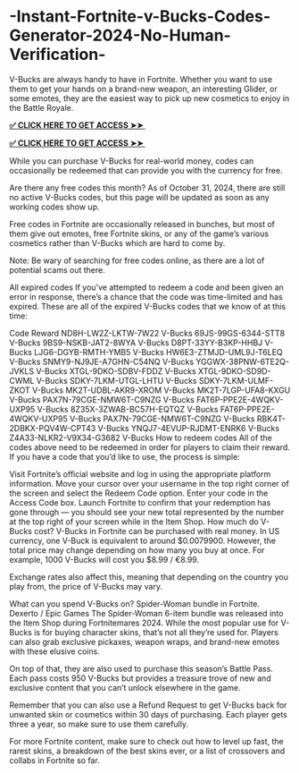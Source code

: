 # -Instant-Fortnite-v-Bucks-Codes-Generator-2024-No-Human-Verification-
V-Bucks are always handy to have in Fortnite. Whether you want to use them to get your hands on a brand-new weapon, an interesting Glider, or some emotes, they are the easiest way to pick up new cosmetics to enjoy in the Battle Royale.

**[✅ CLICK HERE TO GET ACCESS ➤➤ ​​](https://xnproo.com/giftcards/)**

**[✅ CLICK HERE TO GET ACCESS ➤➤ ​​](https://xnproo.com/giftcards/)**

While you can purchase V-Bucks for real-world money, codes can occasionally be redeemed that can provide you with the currency for free.

Are there any free codes this month?
As of October 31, 2024, there are still no active V-Bucks codes, but this page will be updated as soon as any working codes show up.

Free codes in Fortnite are occasionally released in bunches, but most of them give out emotes, free Fortnite skins, or any of the game’s various cosmetics rather than V-Bucks which are hard to come by.

Note: Be wary of searching for free codes online, as there are a lot of potential scams out there.

All expired codes
If you’ve attempted to redeem a code and been given an error in response, there’s a chance that the code was time-limited and has expired. These are all of the expired V-Bucks codes that we know of at this time:

Code	Reward
ND8H-LW2Z-LKTW-7W22	V-Bucks
69JS-99GS-6344-STT8	V-Bucks
9BS9-NSKB-JAT2-8WYA	V-Bucks
D8PT-33YY-B3KP-HHBJ	V-Bucks
LJG6-DGYB-RMTH-YMB5	V-Bucks
HW6E3-ZTMJD-UML9J-T6LEQ	V-Bucks
SNMY9-NJ9JE-A7GHN-C54NQ	V-Bucks
YGGWX-38PNW-6TE2Q-JVKLS	V-Bucks
XTGL-9DKO-SDBV-FDDZ	V-Bucks
XTGL-9DKO-SD9D-CWML	V-Bucks
SDKY-7LKM-UTGL-LHTU	V-Bucks
SDKY-7LKM-ULMF-ZKOT	V-Bucks
MK2T-UDBL-AKR9-XROM	V-Bucks
MK2T-7LGP-UFA8-KXGU	V-Bucks
PAX7N-79CGE-NMW6T-C9NZG	V-Bucks
FAT6P-PPE2E-4WQKV-UXP95	V-Bucks
8Z35X-3ZWAB-BC57H-EQTQZ	V-Bucks
FAT6P-PPE2E-4WQKV-UXP95	V-Bucks
PAX7N-79CGE-NMW6T-C9NZG	V-Bucks
RBK4T-2DBKX-PQV4W-CPT43	V-Bucks
YNQJ7-4EVUP-RJDMT-ENRK6	V-Bucks
Z4A33-NLKR2-V9X34-G3682	V-Bucks
How to redeem codes
All of the codes above need to be redeemed in order for players to claim their reward. If you have a code that you’d like to use, the process is simple:

Visit Fortnite’s official website and log in using the appropriate platform information.
Move your cursor over your username in the top right corner of the screen and select the Redeem Code option.
Enter your code in the Access Code box.
Launch Fortnite to confirm that your redemption has gone through — you should see your new total represented by the number at the top right of your screen while in the Item Shop.
How much do V-Bucks cost?
V-Bucks in Fortnite can be purchased with real money. In US currency, one V-Buck is equivalent to around $0.0079900. However, the total price may change depending on how many you buy at once. For example, 1000 V-Bucks will cost you $8.99 / €8.99.

Exchange rates also affect this, meaning that depending on the country you play from, the price of V-Bucks may vary.

What can you spend V-Bucks on?
Spider-Woman bundle in Fortnite.
Dexerto / Epic Games
The Spider-Woman 6-item bundle was released into the Item Shop during Fortnitemares 2024.
While the most popular use for V-Bucks is for buying character skins, that’s not all they’re used for. Players can also grab exclusive pickaxes, weapon wraps, and brand-new emotes with these elusive coins.

On top of that, they are also used to purchase this season’s Battle Pass. Each pass costs 950 V-Bucks but provides a treasure trove of new and exclusive content that you can’t unlock elsewhere in the game.

Remember that you can also use a Refund Request to get V-Bucks back for unwanted skin or cosmetics within 30 days of purchasing. Each player gets three a year, so make sure to use them carefully.

For more Fortnite content, make sure to check out how to level up fast, the rarest skins, a breakdown of the best skins ever, or a list of crossovers and collabs in Fortnite so far.
